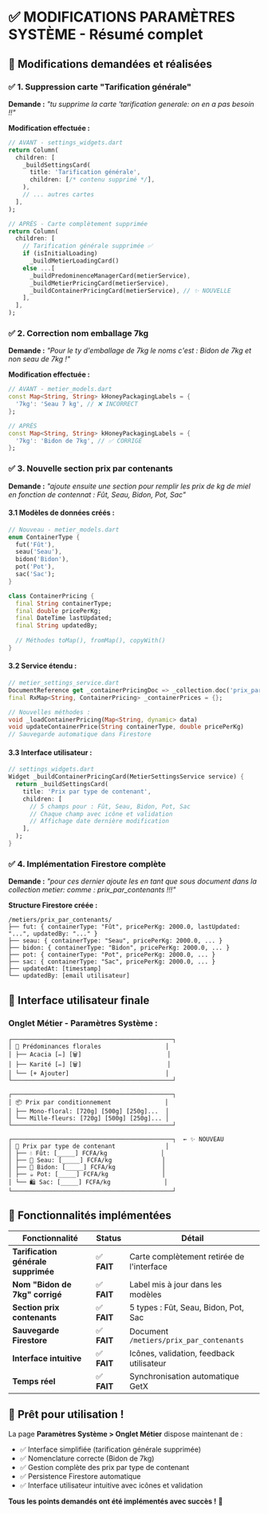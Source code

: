 # ✅ MODIFICATIONS PARAMÈTRES SYSTÈME - Résumé complet

## 🎯 **Modifications demandées et réalisées**

### ✅ **1. Suppression carte "Tarification générale"**
**Demande :** *"tu supprime la carte 'tarification generale: on en a pas besoin !!"*

**Modification effectuée :**
```dart
// AVANT - settings_widgets.dart
return Column(
  children: [
    _buildSettingsCard(
      title: 'Tarification générale',
      children: [/* contenu supprimé */],
    ),
    // ... autres cartes
  ],
);

// APRÈS - Carte complètement supprimée
return Column(
  children: [
    // Tarification générale supprimée ✅
    if (isInitialLoading)
      _buildMetierLoadingCard()
    else ...[
      _buildPredominenceManagerCard(metierService),
      _buildMetierPricingCard(metierService),
      _buildContainerPricingCard(metierService), // ✨ NOUVELLE
    ],
  ],
);
```

### ✅ **2. Correction nom emballage 7kg**
**Demande :** *"Pour le ty d'emballage de 7kg le noms c'est : Bidon de 7kg et non seau de 7kg !"*

**Modification effectuée :**
```dart
// AVANT - metier_models.dart
const Map<String, String> kHoneyPackagingLabels = {
  '7kg': 'Seau 7 kg', // ❌ INCORRECT
};

// APRÈS 
const Map<String, String> kHoneyPackagingLabels = {
  '7kg': 'Bidon de 7kg', // ✅ CORRIGÉ
};
```

### ✅ **3. Nouvelle section prix par contenants**
**Demande :** *"ajoute ensuite une section pour remplir les prix de kg de miel en fonction de contennat : Fût, Seau, Bidon, Pot, Sac"*

#### **3.1 Modèles de données créés :**
```dart
// Nouveau - metier_models.dart
enum ContainerType {
  fut('Fût'),
  seau('Seau'),  
  bidon('Bidon'),
  pot('Pot'),
  sac('Sac');
}

class ContainerPricing {
  final String containerType;
  final double pricePerKg;
  final DateTime lastUpdated;
  final String updatedBy;
  
  // Méthodes toMap(), fromMap(), copyWith()
}
```

#### **3.2 Service étendu :**
```dart
// metier_settings_service.dart
DocumentReference get _containerPricingDoc => _collection.doc('prix_par_contenants');
final RxMap<String, ContainerPricing> _containerPrices = {};

// Nouvelles méthodes :
void _loadContainerPricing(Map<String, dynamic> data)
void updateContainerPrice(String containerType, double pricePerKg)
// Sauvegarde automatique dans Firestore
```

#### **3.3 Interface utilisateur :**
```dart
// settings_widgets.dart
Widget _buildContainerPricingCard(MetierSettingsService service) {
  return _buildSettingsCard(
    title: 'Prix par type de contenant',
    children: [
      // 5 champs pour : Fût, Seau, Bidon, Pot, Sac
      // Chaque champ avec icône et validation
      // Affichage date dernière modification
    ],
  );
}
```

### ✅ **4. Implémentation Firestore complète**
**Demande :** *"pour ces dernier ajoute les en tant que sous document dans la collection metier: comme : prix_par_contenants !!!"*

**Structure Firestore créée :**
```
/metiers/prix_par_contenants/
├── fut: { containerType: "Fût", pricePerKg: 2000.0, lastUpdated: "...", updatedBy: "..." }
├── seau: { containerType: "Seau", pricePerKg: 2000.0, ... }
├── bidon: { containerType: "Bidon", pricePerKg: 2000.0, ... }
├── pot: { containerType: "Pot", pricePerKg: 2000.0, ... }
├── sac: { containerType: "Sac", pricePerKg: 2000.0, ... }
├── updatedAt: [timestamp]
└── updatedBy: [email utilisateur]
```

## 🎨 **Interface utilisateur finale**

### **Onglet Métier - Paramètres Système :**
```
┌─────────────────────────────────────────────┐
│ 🌸 Prédominances florales                  │
│ ├── Acacia [✏️] [🗑️]                        │
│ ├── Karité [✏️] [🗑️]                        │
│ └── [+ Ajouter]                           │
└─────────────────────────────────────────────┘

┌─────────────────────────────────────────────┐
│ 📦 Prix par conditionnement               │
│ ├── Mono-floral: [720g] [500g] [250g]...  │
│ └── Mille-fleurs: [720g] [500g] [250g]... │
└─────────────────────────────────────────────┘

┌─────────────────────────────────────────────┐  ← ✨ NOUVEAU
│ 🥁 Prix par type de contenant              │
│ ├── 💧 Fût: [_____] FCFA/kg               │
│ ├── 🧹 Seau: [_____] FCFA/kg              │
│ ├── 🥤 Bidon: [_____] FCFA/kg             │
│ ├── ☕ Pot: [_____] FCFA/kg               │
│ └── 🛍️ Sac: [_____] FCFA/kg               │
└─────────────────────────────────────────────┘
```

## 🔧 **Fonctionnalités implémentées**

| Fonctionnalité | Status | Détail |
|----------------|--------|--------|
| **Tarification générale supprimée** | ✅ **FAIT** | Carte complètement retirée de l'interface |
| **Nom "Bidon de 7kg" corrigé** | ✅ **FAIT** | Label mis à jour dans les modèles |
| **Section prix contenants** | ✅ **FAIT** | 5 types : Fût, Seau, Bidon, Pot, Sac |
| **Sauvegarde Firestore** | ✅ **FAIT** | Document `/metiers/prix_par_contenants` |
| **Interface intuitive** | ✅ **FAIT** | Icônes, validation, feedback utilisateur |
| **Temps réel** | ✅ **FAIT** | Synchronisation automatique GetX |

## 🚀 **Prêt pour utilisation !**

La page **Paramètres Système > Onglet Métier** dispose maintenant de :
- ✅ Interface simplifiée (tarification générale supprimée)
- ✅ Nomenclature correcte (Bidon de 7kg)
- ✅ Gestion complète des prix par type de contenant
- ✅ Persistence Firestore automatique
- ✅ Interface utilisateur intuitive avec icônes et validation

**Tous les points demandés ont été implémentés avec succès !** 🎉